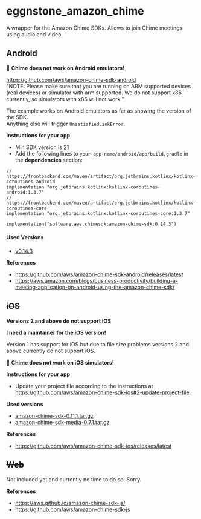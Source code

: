 # eggnstone_amazon_chime

A wrapper for the Amazon Chime SDKs. Allows to join Chime meetings using audio and video.

## Android

🚩 **Chime does not work on Android emulators!**

https://github.com/aws/amazon-chime-sdk-android  
"NOTE: Please make sure that you are running on ARM supported devices (real devices) or simulator with arm supported. We do not support x86 currently, so simulators with x86 will not work."  

The example works on Android emulators as far as showing the version of the SDK.  
Anything else will trigger ```UnsatisfiedLinkError```.

**Instructions for your app**

* Min SDK version is 21
* Add the following lines to ```your-app-name/android/app/build.gradle``` in the **dependencies** section:
```
// https://frontbackend.com/maven/artifact/org.jetbrains.kotlinx/kotlinx-coroutines-android  
implementation "org.jetbrains.kotlinx:kotlinx-coroutines-android:1.3.7"  
// https://frontbackend.com/maven/artifact/org.jetbrains.kotlinx/kotlinx-coroutines-core  
implementation "org.jetbrains.kotlinx:kotlinx-coroutines-core:1.3.7"

implementation("software.aws.chimesdk:amazon-chime-sdk:0.14.3")
```

#### Used Versions
* [v0.14.3](https://github.com/aws/amazon-chime-sdk-android/releases/tag/v0.14.3)

**References**
* https://github.com/aws/amazon-chime-sdk-android/releases/latest
* https://aws.amazon.com/blogs/business-productivity/building-a-meeting-application-on-android-using-the-amazon-chime-sdk/

## ~~iOS~~

**Versions 2 and above do not support iOS**

**I need a maintainer for the iOS version!**

Version 1 has support for iOS but due to file size problems versions 2 and above currently do not support iOS. 

🚩 **Chime does not work on iOS simulators!**

**Instructions for your app**

* Update your project file according to the instructions at https://github.com/aws/amazon-chime-sdk-ios#2-update-project-file.

**Used versions**
* [amazon-chime-sdk-0.11.1.tar.gz](https://amazon-chime-sdk-ios.s3.amazonaws.com/sdk-without-bitcode/0.11.1/AmazonChimeSDK-0.11.1.tar.gz)
* [amazon-chime-sdk-media-0.7.1.tar.gz](https://amazon-chime-sdk-ios.s3.amazonaws.com/media-without-bitcode/0.7.1/AmazonChimeSDKMedia-0.7.1.tar.gz)

**References**
* https://github.com/aws/amazon-chime-sdk-ios/releases/latest

## ~~Web~~

Not included yet and currently no time to do so. Sorry.

**References**
* https://aws.github.io/amazon-chime-sdk-js/
* https://github.com/aws/amazon-chime-sdk-js
